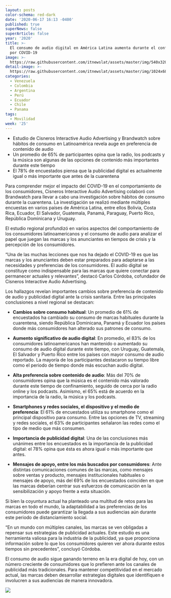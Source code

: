 ```yaml
---
layout: posts
color-schema: red-dark
date: '2020-06-17 16:13 -0400'
published: true
superNews: false
superArticle: false
year: '2020'
title: >-
  El consumo de audio digital en América Latina aumenta durante el confinamiento
  por COVID-19
image: >-
  https://raw.githubusercontent.com/itnewslat/assets/master/img/540x320/Audio-p.jpg
detail-image: >-
  https://raw.githubusercontent.com/itnewslat/assets/master/img/1024x680/Audio-g.jpg
categories:
  - Venezuela
  - Colombia
  - Argentina
  - Perú
  - Ecuador
  - Chile
  - Panama
tags:
  - Movilidad
week: '25'
---
```

- Estudio de Cisneros Interactive Audio Advertising y Brandwatch sobre hábitos de consumo en Latinoamérica revela auge en preferencia de contenido de audio
- Un promedio de 65% de participantes opina que la radio, los podcasts y la música son algunas de las opciones de contenido más importantes durante este tiempo
- El 78% de encuestados piensa que la publicidad digital es actualmente igual o más importante que antes de la cuarentena

Para comprender mejor el impacto del COVID-19 en el comportamiento de los consumidores, Cisneros Interactive Audio Advertising colaboró con Brandwatch para llevar a cabo una investigación sobre hábitos de consumo durante la cuarentena. La investigación se realizó mediante múltiples encuestas en varios países de América Latina, entre ellos Bolivia, Costa Rica, Ecuador, El Salvador, Guatemala, Panamá, Paraguay, Puerto Rico, República Dominicana y Uruguay.
 
El estudio regional profundizó en varios aspectos del comportamiento de los consumidores latinoamericanos y el consumo de audio para analizar el papel que juegan las marcas y los anunciantes en tiempos de crisis y la percepción de los consumidores.
 
“Una de las muchas lecciones que nos ha dejado el COVID-19 es que las marcas y los anunciantes deben estar preparados para adaptarse a las necesidades y preferencias de los consumidores. El audio digital se constituye como indispensable para las marcas que quiere conectar para permanecer actuales y relevantes”, destacó Carlos Córdoba, cofundador de Cisneros Interactive Audio Advertising.
 
Los hallazgos revelan importantes cambios sobre preferencia de contenido de audio y publicidad digital ante la crisis sanitaria. Entre las principales conclusiones a nivel regional se destacan:
 
- **Cambios sobre consumo habitual**: Un promedio de 61% de encuestados ha cambiado su consumo de marcas habituales durante la cuarentena, siendo República Dominicana, Panamá y Ecuador los países donde más consumidores han alterado sus patrones de consumo.
 
- **Aumento significativo de audio digital**: En promedio, el 83% de los consumidores latinoamericanos han mantenido o aumentado su consumo de audio digital durante este tiempo, con Uruguay, Guatemala, El Salvador y Puerto Rico entre los países con mayor consumo de audio reportado. La mayoría de los participantes destacaron su tiempo libre como el periodo de tiempo donde más escuchan audio digital.
 
- **Alta preferencia sobre contenido de audio**: Más del 70% de consumidores opina que la música es el contenido más valorado durante este tiempo de confinamiento, seguido de cerca por la radio online y los podcasts. Asimismo, el 65% está de acuerdo en la importancia de la radio, la música y los podcasts.
 
- **Smartphones y redes sociales, el dispositivo y el medio de preferencia**: El 61% de encuestados utiliza su smartphone como el principal dispositivo para consumo. Entre las opciones de TV, streaming y redes sociales, el 63% de participantes señalaron las redes como el tipo de medio que más consumen.
 
- **Importancia de publicidad digital**: Una de las conclusiones más unánimes entre los encuestados es la importancia de la publicidad digital: el 78% opina que ésta es ahora igual o más importante que antes.
 
- **Mensajes de apoyo, entre los más buscados por consumidores**: Ante distintas comunicaciones comunes de las marcas, como mensajes sobre ventas y producto, mensajes institucionales habituales o mensajes de apoyo, más del 69% de los encuestados coinciden en que las marcas deberían centrar sus esfuerzos de comunicación en la sensibilización y apoyo frente a esta situación.
 
Si bien la coyuntura actual ha planteado una multitud de retos para las marcas en todo el mundo, la adaptabilidad a las preferencias de los consumidores puede garantizar la llegada a sus audiencias aún durante este periodo de distanciamiento social.
 
“En un mundo con múltiples canales, las marcas se ven obligadas a repensar sus estrategias de publicidad actuales. Este estudio es una herramienta valiosa para la industria de la publicidad, ya que proporciona información sobre lo que los consumidores quieren ver ahora durante estos tiempos sin precedentes”, concluyó Córdoba.
 
El consumo de audio sigue ganando terreno en la era digital de hoy, con un número creciente de consumidores que lo prefieren ante los canales de publicidad más tradicionales. Para mantener competitividad en el mercado actual, las marcas deben desarrollar estrategias digitales que identifiquen e involucren a sus audiencias de manera innovadora.

<img src="https://tracker.metricool.com/c3po.jpg?hash=56f88a41e39ab42c063cc51676587a04"/>